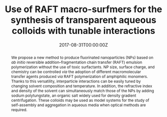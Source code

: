 ---
title: "Use of RAFT macro-surfmers for the synthesis of transparent aqueous colloids with tunable interactions"
authors:
- Umberto Capasso Palmiero
- Azzurra Agostini
- admin
- Simone Gatti
- Jaspreet Singh
- Christopher Thomas Canova
- Stefano Buzzaccaro
- Davide Moscatelli
#author_notes:
#- "Department of Chemistry, Material Science, and Chemical Engineering “G. Natta”, Politecnico di Milano, Piazza Leonardo da Vinci 32, 20133 Milano, Italy"
#- "Department of Chemistry, Material Science, and Chemical Engineering “G. Natta”, Politecnico di Milano, Piazza Leonardo da Vinci 32, 20133 Milano, Italy"
#- "Department of Chemistry, Material Science, and Chemical Engineering “G. Natta”, Politecnico di Milano, Piazza Leonardo da Vinci 32, 20133 Milano, Italy"
#- "Department of Chemistry, Material Science, and Chemical Engineering “G. Natta”, Politecnico di Milano, Piazza Leonardo da Vinci 32, 20133 Milano, Italy"
#- "Department of Chemistry, Material Science, and Chemical Engineering “G. Natta”, Politecnico di Milano, Piazza Leonardo da Vinci 32, 20133 Milano, Italy"
#- "Department of Chemical Engineering, Massachusetts Institute of Technology, Cambridge, MA 02139, USA"
#- "Department of Chemistry, Material Science, and Chemical Engineering “G. Natta”, Politecnico di Milano, Piazza Leonardo da Vinci 32, 20133 Milano, Italy"
#- "Department of Chemistry, Material Science, and Chemical Engineering “G. Natta”, Politecnico di Milano, Piazza Leonardo da Vinci 32, 20133 Milano, Italy"
date: "2017-08-31T00:00:00Z"
doi: "10.1039/C7SM01084B"

# Schedule page publish date (NOT publication's date).
publishDate: "2017-01-01T00:00:00Z"

# Publication type.
# Legend: 0 = Uncategorized; 1 = Conference paper; 2 = Journal article;
# 3 = Preprint / Working Paper; 4 = Report; 5 = Book; 6 = Book section;
# 7 = Thesis; 8 = Patent
publication_types: ["article-journal"]

# Publication name and optional abbreviated publication name.
publication: "*Soft Matter* **13**, 6439-6449"
publication_short: "*Soft Matter* **13**, 6439-6449"

abstract: We propose a new method to produce fluorinated nanoparticles (NPs) based on *ab initio* reversible addition–fragmentation chain transfer (RAFT) emulsion polymerization without the use of toxic surfactants. NP size, surface charge, and chemistry can be controlled *via* the adoption of different macromolecular transfer agents produced *via* RAFT polymerization of amphiphilic monomers. Thanks to this versatility, interparticle interactions can be easily tuned by changing solvent composition and temperature. In addition, the refractive index and density of the solvent can simultaneously match those of the NPs by adding sodium polytungstate, an organic salt widely used for density gradient centrifugation. These colloids may be used as model systems for the study of self-assembly and aggregation in aqueous media when optical methods are required.

# Summary. An optional shortened abstract.
summary:

tags:
- Gels
featured: false

links:
#- name: 
#  url: 
url_pdf: "publication/c7sm01084b.pdf"
#url_code: ''
#url_dataset: ''
#url_poster: ''
#url_project: ''
#url_slides: ''
#url_source: ''
#url_video: ''

# Featured image
# To use, add an image named `featured.jpg/png` to your page's folder. 
image:
  caption: ''
  focal_point: ""
  preview_only: false

# Associated Projects (optional).
#   Associate this publication with one or more of your projects.
#   Simply enter your project's folder or file name without extension.
#   E.g. `internal-project` references `content/project/internal-project/index.md`.
#   Otherwise, set `projects: []`.
projects: []

# Slides (optional).
#   Associate this publication with Markdown slides.
#   Simply enter your slide deck's filename without extension.
#   E.g. `slides: "example"` references `content/slides/example/index.md`.
#   Otherwise, set `slides: ""`.
slides:

# Comments (optional).
#   Enable comments in the page.
commentable: true
---